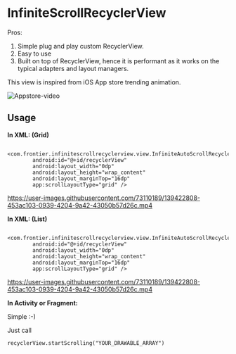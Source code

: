 # InfiniteScrollRecyclerView

Pros:

1. Simple plug and play custom RecyclerView.
2. Easy to use 
3. Built on top of RecyclerView, hence it is performant as it works on the typical adapters and layout managers.

This view is inspired from iOS App store trending animation.


![Appstore-video](https://user-images.githubusercontent.com/73110189/139418008-bf6838f3-c9ce-4959-be99-077c8568b848.gif)


## Usage

**In XML: (Grid)**

```
    <com.frontier.infinitescrollrecyclerview.view.InfiniteAutoScrollRecyclerView
        android:id="@+id/recyclerView"
        android:layout_width="0dp"
        android:layout_height="wrap_content"
        android:layout_marginTop="16dp"
        app:scrollLayoutType="grid" />
```
https://user-images.githubusercontent.com/73110189/139422808-453ac103-0939-4204-9a42-43050b57d26c.mp4


**In XML: (List)**

```
    <com.frontier.infinitescrollrecyclerview.view.InfiniteAutoScrollRecyclerView
        android:id="@+id/recyclerView"
        android:layout_width="0dp"
        android:layout_height="wrap_content"
        android:layout_marginTop="16dp"
        app:scrollLayoutType="grid" />
```

https://user-images.githubusercontent.com/73110189/139422808-453ac103-0939-4204-9a42-43050b57d26c.mp4

**In Activity or Fragment:**

Simple :-)

Just call

```
recyclerView.startScrolling("YOUR_DRAWABLE_ARRAY")
```    






